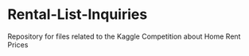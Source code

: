 # Rental-List-Inquiries
Repository for files related to the Kaggle Competition about Home Rent Prices 
